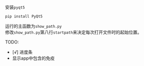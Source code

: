 安装`pyqt5`

```shell
pip install PyQt5
```

运行的主函数为`show_path.py`</br>
修改`show_path.py`第八行`startpath`来决定每次打开文件时的起始位置。

TODO:

- [√] 进度条
- 显示app中包含的免疫
